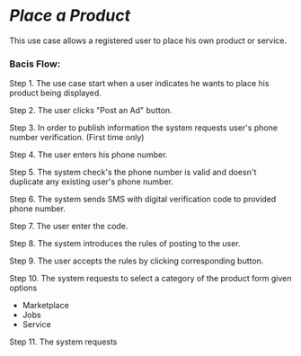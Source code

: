 # _Place a Product_

  This use case allows a registered user to place his own product or service.

### Bacis Flow:

  Step 1. The use case start when a user indicates he wants to place his product being displayed. 
  
  Step 2. The user clicks "Post an Ad" button.
  
  Step 3. In order to publish information the system requests user's phone number verification. (First time only)
  
  Step 4. The user enters his phone number.
  
  Step 5. The system check's the phone number is valid and doesn't duplicate any existing user's phone number.
  
  Step 6. The system sends SMS with digital verification code to provided phone number.
  
  Step 7. The user enter the code.
  
  Step 8. The system introduces the rules of posting to the user.
  
  Step 9. The user accepts the rules by clicking corresponding button.
  
  Step 10. The system requests to select a category of the product form given options
    
   * Marketplace
   * Jobs
   * Service
  
  Step 11. The system requests

